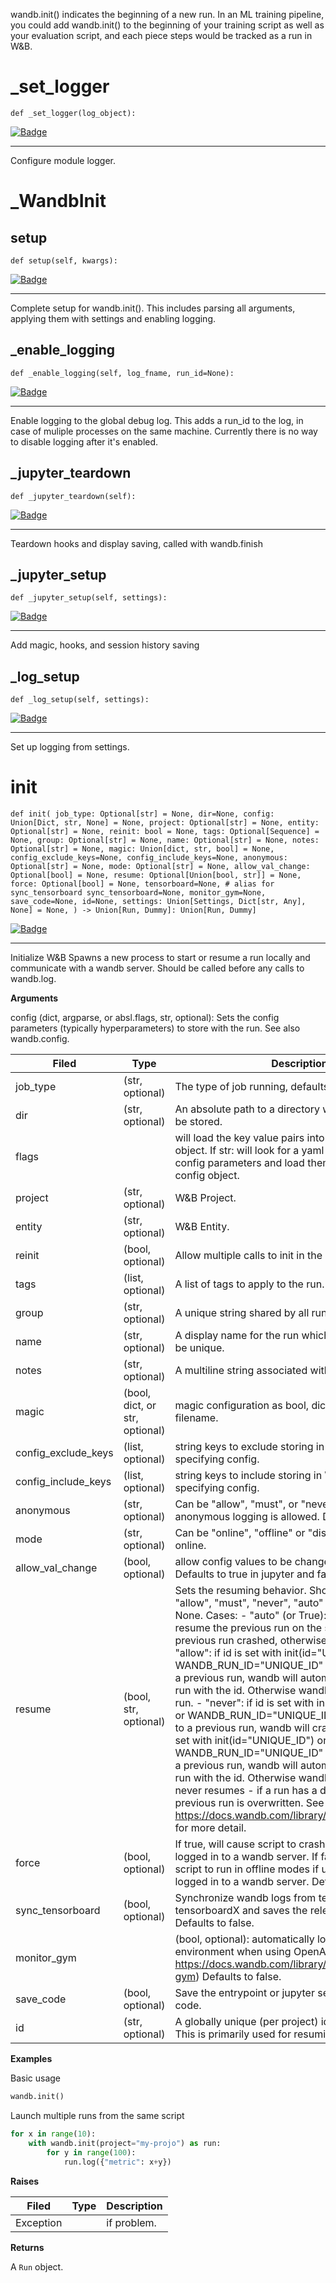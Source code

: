 wandb.init() indicates the beginning of a new run. In an ML training pipeline,
you could add wandb.init() to the beginning of your training script as well as
your evaluation script, and each piece steps would be tracked as a run in W&B.
# _set_logger
`def _set_logger(log_object): `

[![Badge](https://img.shields.io/badge/View%20source%20on%20GitHub-black?style=for-the-badge&logo=github)](https://github.com/wandb/client/tree/master/wandb/sdk/wandb_init.py#L40-#L43)

****
    
Configure module logger.
    
# _WandbInit
## setup
`def setup(self, kwargs): `

[![Badge](https://img.shields.io/badge/View%20source%20on%20GitHub-black?style=for-the-badge&logo=github)](https://github.com/wandb/client/tree/master/wandb/sdk/wandb_init.py#L62-#L158)

****
    
Complete setup for wandb.init(). This includes parsing all arguments,
applying them with settings and enabling logging.
    
## _enable_logging
`def _enable_logging(self, log_fname, run_id=None): `

[![Badge](https://img.shields.io/badge/View%20source%20on%20GitHub-black?style=for-the-badge&logo=github)](https://github.com/wandb/client/tree/master/wandb/sdk/wandb_init.py#L167-#L200)

****
    
Enable logging to the global debug log.  This adds a run_id to the log,
in case of muliple processes on the same machine.
Currently there is no way to disable logging after it's enabled.
    
## _jupyter_teardown
`def _jupyter_teardown(self): `

[![Badge](https://img.shields.io/badge/View%20source%20on%20GitHub-black?style=for-the-badge&logo=github)](https://github.com/wandb/client/tree/master/wandb/sdk/wandb_init.py#L232-#L245)

****
    
Teardown hooks and display saving, called with wandb.finish
    
## _jupyter_setup
`def _jupyter_setup(self, settings): `

[![Badge](https://img.shields.io/badge/View%20source%20on%20GitHub-black?style=for-the-badge&logo=github)](https://github.com/wandb/client/tree/master/wandb/sdk/wandb_init.py#L247-#L269)

****
    
Add magic, hooks, and session history saving
    
## _log_setup
`def _log_setup(self, settings): `

[![Badge](https://img.shields.io/badge/View%20source%20on%20GitHub-black?style=for-the-badge&logo=github)](https://github.com/wandb/client/tree/master/wandb/sdk/wandb_init.py#L271-#L304)

****
    
Set up logging from settings.
    
# init
`def init( job_type: Optional[str] = None, dir=None, config: Union[Dict, str, None] = None, project: Optional[str] = None, entity: Optional[str] = None, reinit: bool = None, tags: Optional[Sequence] = None, group: Optional[str] = None, name: Optional[str] = None, notes: Optional[str] = None, magic: Union[dict, str, bool] = None, config_exclude_keys=None, config_include_keys=None, anonymous: Optional[str] = None, mode: Optional[str] = None, allow_val_change: Optional[bool] = None, resume: Optional[Union[bool, str]] = None, force: Optional[bool] = None, tensorboard=None, # alias for sync_tensorboard sync_tensorboard=None, monitor_gym=None, save_code=None, id=None, settings: Union[Settings, Dict[str, Any], None] = None, ) -> Union[Run, Dummy]: Union[Run, Dummy]`

[![Badge](https://img.shields.io/badge/View%20source%20on%20GitHub-black?style=for-the-badge&logo=github)](https://github.com/wandb/client/tree/master/wandb/sdk/wandb_init.py#L456-#L613)

****
    
Initialize W&B
Spawns a new process to start or resume a run locally and communicate with a
wandb server. Should be called before any calls to wandb.log.

    
**Arguments**
    
config (dict, argparse, or absl.flags, str, optional):
    Sets the config parameters (typically hyperparameters) to store with the
    run. See also wandb.config.

    
| **Filed** | **Type** | **Description** |
|--|--|--|
| job_type | (str, optional) | The type of job running, defaults to 'train' |
| dir | (str, optional) | An absolute path to a directory where metadata will be stored. |
| flags |  | will load the key value pairs into the runs config object. If str: will look for a yaml file that includes config parameters and load them into the run's config object. |
| project | (str, optional) | W&B Project. |
| entity | (str, optional) | W&B Entity. |
| reinit | (bool, optional) | Allow multiple calls to init in the same process. |
| tags | (list, optional) | A list of tags to apply to the run. |
| group | (str, optional) | A unique string shared by all runs in a given group. |
| name | (str, optional) | A display name for the run which does not have to be unique. |
| notes | (str, optional) | A multiline string associated with the run. |
| magic | (bool, dict, or str, optional) | magic configuration as bool, dict, json string, yaml filename. |
| config_exclude_keys | (list, optional) | string keys to exclude storing in W&B when specifying config. |
| config_include_keys | (list, optional) | string keys to include storing in W&B when specifying config. |
| anonymous | (str, optional) | Can be "allow", "must", or "never". Controls whether anonymous logging is allowed. Defaults to never. |
| mode | (str, optional) | Can be "online", "offline" or "disabled". Defaults to online. |
| allow_val_change | (bool, optional) | allow config values to be changed after setting. Defaults to true in jupyter and false otherwise. |
| resume | (bool, str, optional) | Sets the resuming behavior. Should be one of: "allow", "must", "never", "auto" or None. Defaults to None. Cases: - "auto" (or True): automatically resume the previous run on the same machine. if the previous run crashed, otherwise starts a new run. - "allow": if id is set with init(id="UNIQUE_ID") or WANDB_RUN_ID="UNIQUE_ID" and it is identical to a previous run, wandb will automatically resume the run with the id. Otherwise wandb will start a new run. - "never": if id is set with init(id="UNIQUE_ID") or WANDB_RUN_ID="UNIQUE_ID" and it is identical to a previous run, wandb will crash. - "must": if id is set with init(id="UNIQUE_ID") or WANDB_RUN_ID="UNIQUE_ID" and it is identical to a previous run, wandb will automatically resume the run with the id. Otherwise wandb will crash. - None: never resumes - if a run has a duplicate run_id the previous run is overwritten. See https://docs.wandb.com/library/advanced/resuming for more detail. |
| force | (bool, optional) | If true, will cause script to crash if user can't or isn't logged in to a wandb server. If false, will cause script to run in offline modes if user can't or isn't logged in to a wandb server. Defaults to false. |
| sync_tensorboard | (bool, optional) | Synchronize wandb logs from tensorboard or tensorboardX and saves the relevant events file. Defaults to false. |
| monitor_gym |  | (bool, optional): automatically logs videos of environment when using OpenAI Gym (see https://docs.wandb.com/library/integrations/openai-gym) Defaults to false. |
| save_code | (bool, optional) | Save the entrypoint or jupyter session history source code. |
| id | (str, optional) | A globally unique (per project) identifier for the run. This is primarily used for resuming. |
**Examples**
    
Basic usage
```python
wandb.init()
```

Launch multiple runs from the same script
```python
for x in range(10):
    with wandb.init(project="my-projo") as run:
        for y in range(100):
            run.log({"metric": x+y})
```

    
**Raises**
    

    
| **Filed** | **Type** | **Description** |
|--|--|--|
| Exception |  | if problem. |
**Returns**
    
A `Run` object.
    
